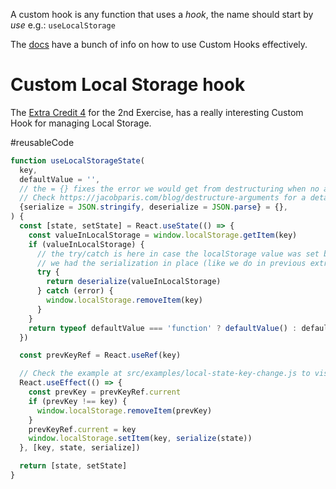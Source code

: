 A custom hook is any function that uses a *hook*, the name should start by *use* e.g.: `useLocalStorage`

The [docs](https://beta.reactjs.org/learn/reusing-logic-with-custom-hooks#) have a bunch of info on how to use Custom Hooks effectively. 

# Custom Local Storage hook

The [Extra Credit 4](https://epicreact.dev/modules/react-hooks/useeffect-persistent-state-extra-credit-solution-4) for the 2nd Exercise, has a really interesting Custom Hook for managing Local Storage.

#reusableCode

```js
function useLocalStorageState(
  key,
  defaultValue = '',
  // the = {} fixes the error we would get from destructuring when no argument was passed
  // Check https://jacobparis.com/blog/destructure-arguments for a detailed explanation
  {serialize = JSON.stringify, deserialize = JSON.parse} = {},
) {
  const [state, setState] = React.useState(() => {
    const valueInLocalStorage = window.localStorage.getItem(key)
    if (valueInLocalStorage) {
      // the try/catch is here in case the localStorage value was set before
      // we had the serialization in place (like we do in previous extra credits)
      try {
        return deserialize(valueInLocalStorage)
      } catch (error) {
        window.localStorage.removeItem(key)
      }
    }
    return typeof defaultValue === 'function' ? defaultValue() : defaultValue
  })

  const prevKeyRef = React.useRef(key)

  // Check the example at src/examples/local-state-key-change.js to visualize a key change
  React.useEffect(() => {
    const prevKey = prevKeyRef.current
    if (prevKey !== key) {
      window.localStorage.removeItem(prevKey)
    }
    prevKeyRef.current = key
    window.localStorage.setItem(key, serialize(state))
  }, [key, state, serialize])

  return [state, setState]
}
```